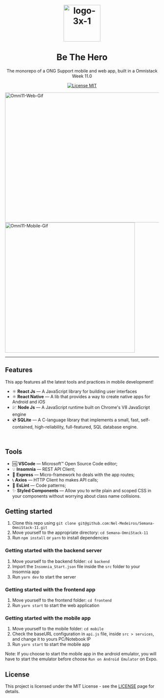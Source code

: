 <h1 align="center">
<br>
  <img src="https://i.ibb.co/K7WbNDK/logo-3x-1.png" alt="logo-3x-1" width="120">
<br>
<br>
Be The Hero
</h1>

<p align="center">The monorepo of a ONG Support mobile and web app, built in a Omnistack Week 11.0</p>

<p align="center">
  <a href="https://opensource.org/licenses/MIT">
    <img src="https://img.shields.io/badge/License-MIT-blue.svg" alt="License MIT">
  </a>
</p>

<div>
  <img src="https://i.ibb.co/NFCw4XY/Omni11-Web-Gif.gif" alt="Omni11-Web-Gif" height="425" width="650">
  <img src="https://i.ibb.co/tcLN0qz/Omni11-Mobile-Gif.gif" alt="Omni11-Mobile-Gif" height="425">
</div>

<hr />

## Features

This app features all the latest tools and practices in mobile development!

- ⚛️ **React Js** — A JavaScript library for building user interfaces
- ⚛️ **React Native** — A lib that provides a way to create native apps for Android and iOS
- 💹 **Node Js** — A JavaScript runtime built on Chrome's V8 JavaScript engine
- 💿 **SQLite** — A C-language library that implements a small, fast, self-contained, high-reliability, full-featured, SQL database engine.
<br>

## Tools

- 🆚 **VSCode** — Microsoft™ Open Source Code editor;
- 💡 **Insomnia** — REST API Client;
- 🔀 **Express** — Micro-framework ho deals with the app routes;
- 📞 **Axios** — HTTP Client ho makes API calls;
- 📐 **EsLint** — Code patterns;
- ✨ **Styled Components** — Allow you to write plain and scoped CSS in your components without worrying about class name collisions.


## Getting started

1. Clone this repo using `git clone git@github.com:Nel-Medeiros/Semana-OmniStack-11.git`
2. Move yourself to the appropriate directory: `cd Semana-OmniStack-11`<br />
3. Run `npm install` or `yarn` to install dependencies<br />


### Getting started with the backend server

1. Move yourself to the backend folder: `cd backend`
2. Import the `Insomnia_Start.json` file inside the `src` folder to your Insomnia app
3. Run `yarn dev` to start the server

### Getting started with the frontend app

1. Move yourself to the frontend folder: `cd frontend`
2. Run `yarn start` to start the web application

### Getting started with the mobile app

1. Move yourself to the mobile folder: `cd mobile`
2. Check the <bold>baseURL</bold> configuration in `api.js` file, inside `src > services`, and change it to yours PC/Notebook IP 
2. Run `yarn start` to start the mobile app

Note: If you choose to start the mobile app in the android emulator, you will have to start the emulator before choose `Run on Android Emulator` on Expo.


## License

This project is licensed under the MIT License - see the [LICENSE](https://opensource.org/licenses/MIT) page for details.
